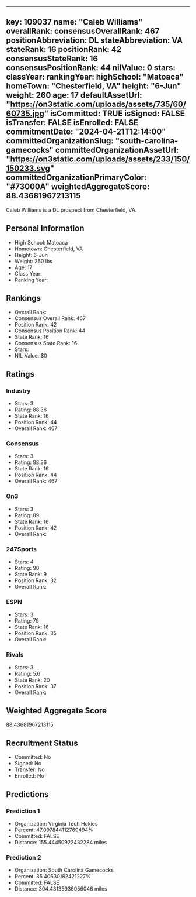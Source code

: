 ---
  key: 109037
  name: "Caleb Williams"
  overallRank: 
  consensusOverallRank: 467
  positionAbbreviation: DL
  stateAbbreviation: VA
  stateRank: 16
  positionRank: 42
  consensusStateRank: 16
  consensusPositionRank: 44
  nilValue: 0
  stars: 
  classYear: 
  rankingYear: 
  highSchool: "Matoaca"
  homeTown: "Chesterfield, VA"
  height: "6-Jun"
  weight: 260
  age: 17
  defaultAssetUrl: "https://on3static.com/uploads/assets/735/60/60735.jpg"
  isCommitted: TRUE
  isSigned: FALSE
  isTransfer: FALSE
  isEnrolled: FALSE
  commitmentDate: "2024-04-21T12:14:00"
  committedOrganizationSlug: "south-carolina-gamecocks"
  committedOrganizationAssetUrl: "https://on3static.com/uploads/assets/233/150/150233.svg"
  committedOrganizationPrimaryColor: "#73000A"
  weightedAggregateScore: 88.43681967213115
  ---
  
  Caleb Williams is a DL prospect from Chesterfield, VA.
  
  ## Personal Information
  - High School: Matoaca
  - Hometown: Chesterfield, VA
  - Height: 6-Jun
  - Weight: 260 lbs
  - Age: 17
  - Class Year: 
  - Ranking Year: 
  
  ## Rankings
  - Overall Rank: 
  - Consensus Overall Rank: 467
  - Position Rank: 42
  - Consensus Position Rank: 44
  - State Rank: 16
  - Consensus State Rank: 16
  - Stars: 
  - NIL Value: $0
  
  ## Ratings
  
  ### Industry
  - Stars: 3
  - Rating: 88.36
  - State Rank: 16
  - Position Rank: 44
  - Overall Rank: 467
  
  ### Consensus
  - Stars: 3
  - Rating: 88.36
  - State Rank: 16
  - Position Rank: 44
  - Overall Rank: 467
  
  ### On3
  - Stars: 3
  - Rating: 89
  - State Rank: 16
  - Position Rank: 42
  - Overall Rank: 
  
  ### 247Sports
  - Stars: 4
  - Rating: 90
  - State Rank: 9
  - Position Rank: 32
  - Overall Rank: 
  
  ### ESPN
  - Stars: 3
  - Rating: 79
  - State Rank: 16
  - Position Rank: 35
  - Overall Rank: 
  
  ### Rivals
  - Stars: 3
  - Rating: 5.6
  - State Rank: 20
  - Position Rank: 37
  - Overall Rank: 
  
  ## Weighted Aggregate Score
  88.43681967213115
  
  ## Recruitment Status
  - Committed: No
  - Signed: No
  - Transfer: No
  - Enrolled: No
  
  
  
  ## Predictions
  
  ### Prediction 1
  - Organization: Virginia Tech Hokies
  - Percent: 47.097844112769494%
  - Committed: FALSE
  - Distance: 155.44450922432284 miles
  
  ### Prediction 2
  - Organization: South Carolina Gamecocks
  - Percent: 35.40630182421227%
  - Committed: FALSE
  - Distance: 304.43135936056046 miles
  